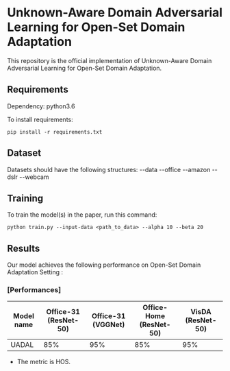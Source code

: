 # Unknown-Aware Domain Adversarial Learning for Open-Set Domain Adaptation

This repository is the official implementation of Unknown-Aware Domain Adversarial Learning for Open-Set Domain Adaptation. 

## Requirements

Dependency: python3.6

To install requirements:

```setup
pip install -r requirements.txt
```

## Dataset

Datasets should have the following structures:
--data --office --amazon
                --dslr
                --webcam

## Training

To train the model(s) in the paper, run this command:

```train
python train.py --input-data <path_to_data> --alpha 10 --beta 20
```

## Results

Our model achieves the following performance on Open-Set Domain Adaptation Setting :

### [Performances]

| Model name         | Office-31 (ResNet-50) | Office-31 (VGGNet) | Office-Home (ResNet-50) | VisDA (ResNet-50) |
| ------------------ |---------------- | -------------- |---------------- | -------------- |
| UADAL  |     85%         |      95%       | 85%         |      95%       |

- The metric is HOS.

